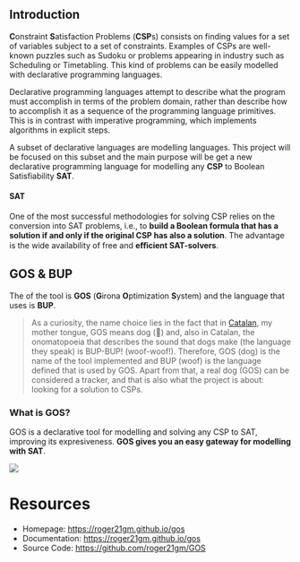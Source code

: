 ## Introduction

**C**onstraint **S**atisfaction Problems \(**CSP**s\) consists on finding values for a set of variables subject to a set of constraints. Examples of CSPs are well-known puzzles such as Sudoku or problems appearing in industry such as Scheduling or Timetabling. This kind of problems can be easily modelled with declarative programming languages.

Declarative programming languages attempt to describe what the program must accomplish in terms of the problem domain, rather than describe how to accomplish it as a sequence of the programming language primitives. This is in contrast with imperative programming, which implements algorithms in explicit steps.

A subset of declarative languages are modelling languages. This project will be focused on this subset and the main purpose will be get a new declarative programming language for modelling any **CSP** to Boolean Satisfiability **SAT**.

#### SAT

One of the most successful methodologies for solving CSP relies on the conversion into SAT problems, i.e., to **build a Boolean formula that has a solution if and only if the original CSP has also a solution**. The advantage is the wide availability of free and **eﬀicient SAT-solvers**.

## GOS & BUP

The of the tool is **GOS** \(**G**irona **O**ptimization **S**ystem\) and the language that uses is **BUP**.

> As a curiosity, the name choice lies in the fact that in [Catalan](https://en.wikipedia.org/wiki/Catalan_language), my mother tongue, GOS means dog (:dog:) and, also in Catalan, the onomatopoeia that describes the sound that dogs make \(the language they speak\) is BUP-BUP! \(woof-woof!\). Therefore, GOS \(dog\) is the name of the tool implemented and BUP \(woof\) is the language defined that is used by GOS. Apart from that, a real dog \(GOS\) can be considered a tracker, and that is also what the project is about: looking for a solution to CSPs.

### What is GOS?

GOS is a declarative tool for modelling and solving any CSP to SAT, improving its expresiveness. **GOS gives you an easy gateway for modelling with SAT**.

![](https://i.imgur.com/orO0kZ8.jpg)


# Resources

- Homepage: https://roger21gm.github.io/gos
- Documentation: https://roger21gm.github.io/gos
- Source Code: https://github.com/roger21gm/GOS

